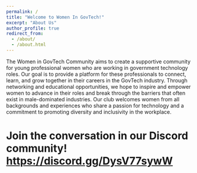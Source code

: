 ```yaml
---
permalink: /
title: "Welcome to Women In GovTech!"
excerpt: "About Us"
author_profile: true
redirect_from: 
  - /about/
  - /about.html
---
```


The Women in GovTech Community aims to create a supportive community for young professional women who are working in government technology roles. Our goal is to provide a platform for these professionals to connect, learn, and grow together in their careers in the GovTech industry. Through networking and educational opportunities, we hope to inspire and empower women to advance in their roles and break through the barriers that often exist in male-dominated industries. Our club welcomes women from all backgrounds and experiences who share a passion for technology and a commitment to promoting diversity and inclusivity in the workplace.

# Join the conversation in our Discord community! https://discord.gg/DysV77sywW
